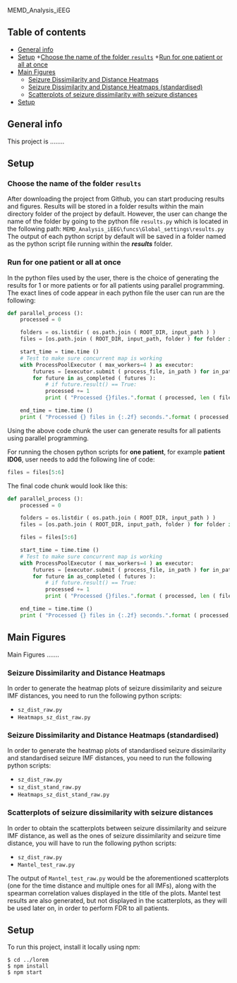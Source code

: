 MEMD_Analysis_iEEG

## Table of contents
* [General info](#general-info)
* [Setup](#setup)
    +[Choose the name of the folder `results`](#results-folder)
    +[Run for one patient or all at once](#choice-of-run)
* [Main Figures](#main-figures)
    + [Seizure Dissimilarity and Distance Heatmaps](#dist-heatmaps)
    + [Seizure Dissimilarity and Distance Heatmaps (standardised)](#dist-stand-heatmaps)
    + [Scatterplots of seizure dissimilarity with seizure distances](#scatter-szDiss-szDist)
* [Setup](#setup)

## General info
This project is ........

## Setup
### Choose the name of the folder `results`
After downloading the project from Github, you can start producing results and figures.
Results will be stored in a folder results within the main directory folder of the project by default.
However, the user can change the name of the folder by going to the python file `results.py`
which is located in the following path:
`MEMD_Analysis_iEEG\funcs\Global_settings\results.py`
The output of each python script by default will be saved in a folder named as 
the python script file running within the _**results**_ folder.

### Run for one patient or all at once
In the python files used by the user, there is the choice of generating the results for 1 or more patients or
for all patients using parallel programming.
The exact lines of code appear in each python file the user can run are the following:
```python
def parallel_process ():
    processed = 0

    folders = os.listdir ( os.path.join ( ROOT_DIR, input_path ) )
    files = [os.path.join ( ROOT_DIR, input_path, folder ) for folder in folders]

    start_time = time.time ()
    # Test to make sure concurrent map is working
    with ProcessPoolExecutor ( max_workers=4 ) as executor:
        futures = [executor.submit ( process_file, in_path ) for in_path in files]
        for future in as_completed ( futures ):
            # if future.result() == True:
            processed += 1
            print ( "Processed {}files.".format ( processed, len ( files ) ), end="\r" )

    end_time = time.time ()
    print ( "Processed {} files in {:.2f} seconds.".format ( processed, end_time - start_time ) )

```
Using the above code chunk the user can generate results for all patients using parallel programming.

For running the chosen python scripts for **one patient**, for example **patient ID06**, user needs
 to add the following line of code:
```python
files = files[5:6]
```
The final code chunk would look like this:
```python
def parallel_process ():
    processed = 0

    folders = os.listdir ( os.path.join ( ROOT_DIR, input_path ) )
    files = [os.path.join ( ROOT_DIR, input_path, folder ) for folder in folders]

    files = files[5:6]

    start_time = time.time ()
    # Test to make sure concurrent map is working
    with ProcessPoolExecutor ( max_workers=4 ) as executor:
        futures = [executor.submit ( process_file, in_path ) for in_path in files]
        for future in as_completed ( futures ):
            # if future.result() == True:
            processed += 1
            print ( "Processed {}files.".format ( processed, len ( files ) ), end="\r" )

    end_time = time.time ()
    print ( "Processed {} files in {:.2f} seconds.".format ( processed, end_time - start_time ) )

```





## Main Figures
Main Figures .......

### Seizure Dissimilarity and Distance Heatmaps
In order to generate the heatmap plots of seizure dissimilarity and seizure IMF distances,
 you need to run the following python scripts:
 - `sz_dist_raw.py`
 - `Heatmaps_sz_dist_raw.py`

### Seizure Dissimilarity and Distance Heatmaps (standardised)
In order to generate the heatmap plots of standardised seizure dissimilarity and standardised seizure IMF distances,
 you need to run the following python scripts:
 - `sz_dist_raw.py`
 - `sz_dist_stand_raw.py`
 - `Heatmaps_sz_dist_stand_raw.py`

### Scatterplots of seizure dissimilarity with seizure distances
In order to obtain the scatterplots between seizure dissimilarity and seizure IMF distance, 
as well as the ones of seizure dissimilarity and seizure time distance, you will have to run the following python scripts:
 - `sz_dist_raw.py`
 - `Mantel_test_raw.py`

The output of `Mantel_test_raw.py` would be the aforementioned scatterplots (one for the time distance and multiple ones for all IMFs), along with
the spearman correlation values displayed in the title of the plots.
Mantel test results are also generated, but not displayed in the scatterplots, as they will be used later on, in order to perform FDR to all patients.


## Setup
To run this project, install it locally using npm:

```
$ cd ../lorem
$ npm install
$ npm start
```